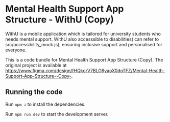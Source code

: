 
  # Mental Health Support App Structure - WithU (Copy)
  WithU is a mobile application which is tailored for university students who needs mental support. WithU also accesssible to disabilities( can refer to src/accessibility_mock.js), ensuring inclusive support and personalised for everyone.

  This is a code bundle for Mental Health Support App Structure (Copy). The original project is available at https://www.figma.com/design/fHQkorV7BLG6yaoX0doTFZ/Mental-Health-Support-App-Structure--Copy-.

  ## Running the code

  Run `npm i` to install the dependencies.

  Run `npm run dev` to start the development server.
  

